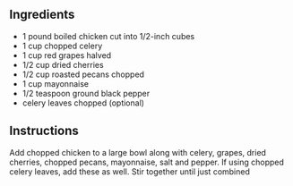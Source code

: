## Ingredients
* 1 pound boiled chicken cut into 1/2-inch cubes
* 1 cup chopped celery
* 1 cup red grapes halved
* 1/2 cup dried cherries
* 1/2 cup roasted pecans chopped
* 1 cup mayonnaise
* 1/2 teaspoon ground black pepper
* celery leaves chopped (optional)



## Instructions
Add chopped chicken to a large bowl along with celery, grapes, dried cherries, chopped pecans, mayonnaise, salt and pepper. 
If using chopped celery leaves, add these as well. 
Stir together until just combined
